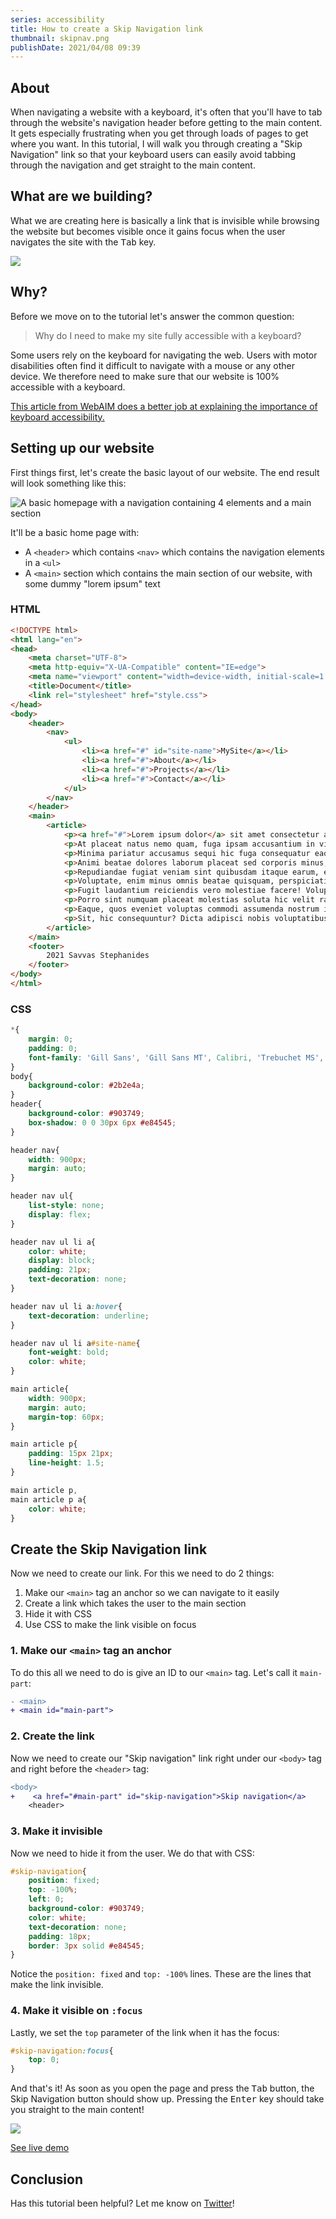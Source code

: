 ```yaml
---
series: accessibility
title: How to create a Skip Navigation link
thumbnail: skipnav.png
publishDate: 2021/04/08 09:39
---
```


## About

When navigating a website with a keyboard, it's often that you'll have to tab through the website's navigation header before getting to the main content. It gets especially frustrating when you get through loads of pages to get where you want. In this tutorial, I will walk you through creating a "Skip Navigation" link so that your keyboard users can easily avoid tabbing through the navigation and get straight to the main content.

## What are we building?

What we are creating here is basically a link that is invisible while browsing the website but becomes visible once it gains focus when the user navigates the site with the <kbd>Tab</kbd> key.

![](/assets/skipnav1.png)

## Why?

Before we move on to the tutorial let's answer the common question: 

> Why do I need to make my site fully accessible with a keyboard?

Some users rely on the keyboard for navigating the web. Users with motor disabilities often find it difficult to navigate with a mouse or any other device. We therefore need to make sure that our website is 100% accessible with a keyboard.

[This article from WebAIM does a better job at explaining the importance of keyboard accessibility.](https://webaim.org/techniques/keyboard/)

## Setting up our website

First things first, let's create the basic layout of our website. The end result will look something like this:

![A basic homepage with a navigation containing 4 elements and a main section](/assets/skipnav2.png)

It'll be a basic home page with:

* A `<header>` which contains `<nav>` which contains the navigation elements in a `<ul>`
* A `<main>` section which contains the main section of our website, with some dummy "lorem ipsum" text

### HTML

```html
<!DOCTYPE html>
<html lang="en">
<head>
    <meta charset="UTF-8">
    <meta http-equiv="X-UA-Compatible" content="IE=edge">
    <meta name="viewport" content="width=device-width, initial-scale=1.0">
    <title>Document</title>
    <link rel="stylesheet" href="style.css">
</head>
<body>
    <header>
        <nav>
            <ul>
                <li><a href="#" id="site-name">MySite</a></li>
                <li><a href="#">About</a></li>
                <li><a href="#">Projects</a></li>
                <li><a href="#">Contact</a></li>
            </ul>
        </nav>
    </header>
    <main>
        <article>
            <p><a href="#">Lorem ipsum dolor</a> sit amet consectetur adipisicing elit. Explicabo aperiam distinctio nostrum, cum incidunt pariatur consequuntur ullam. Odit laboriosam magni amet eligendi perferendis corporis quae. Obcaecati eaque iusto, magnam mollitia porro tenetur temporibus ex magni, vero inventore nulla hic ipsum nostrum repellendus, ut reiciendis repellat. Aliquam consequuntur in perferendis beatae.</p>
            <p>At placeat natus nemo quam, fuga ipsam accusantium in vitae nam quae velit numquam alias perspiciatis veniam quod eligendi aliquam fugiat ipsum doloremque laudantium. Id eum nobis cupiditate laudantium est in soluta quasi accusantium, rem quos unde iusto voluptates quibusdam dolore quaerat, provident laboriosam ipsum natus nam perspiciatis possimus. Laborum!</p>
            <p>Minima pariatur accusamus sequi hic fuga consequatur eaque, veritatis molestias vel atque fugiat, natus, nesciunt suscipit laborum non sunt quaerat cum ea assumenda deserunt voluptates vitae iusto sed ducimus. Eligendi quos nam exercitationem et adipisci vero iure, quidem ad. Amet quia exercitationem illum soluta doloremque dolorum aperiam totam vel ipsum!</p>
            <p>Animi beatae dolores laborum placeat sed corporis minus, reprehenderit commodi officia eligendi, magni expedita, alias sunt saepe quas! Mollitia cum rerum aperiam reprehenderit. Aliquam tempora nemo mollitia sed tenetur eaque labore sit fugit illo consequuntur? At quibusdam, adipisci beatae a reprehenderit iure vitae maxime perspiciatis. Necessitatibus aperiam ratione ad perspiciatis.</p>
            <p>Repudiandae fugiat veniam sint quibusdam itaque earum, expedita provident quasi dolor repellendus! Maiores, expedita? Ut neque quo, doloremque quaerat repellat corporis laudantium voluptatibus omnis a qui blanditiis dolorem odio, quia voluptatem ullam nam harum necessitatibus cupiditate, pariatur distinctio aliquam labore! Beatae in reprehenderit sint! Quae molestiae reiciendis voluptates dolor pariatur!</p>
            <p>Voluptate, enim minus omnis beatae quisquam, perspiciatis ea atque eos quaerat ab, vitae tenetur explicabo nisi tempora exercitationem amet ullam debitis earum dolore. Unde ea quia aliquid similique delectus culpa, molestias neque dignissimos corporis odit ab necessitatibus impedit deserunt dolore? Rem, blanditiis vel? Doloribus, minima alias facere iure nemo consequuntur!</p>
            <p>Fugit laudantium reiciendis vero molestiae facere! Voluptate maiores similique vitae ipsa nam ipsum saepe, sit rem sapiente debitis nihil temporibus asperiores laborum velit odio inventore, recusandae ratione! Officiis laborum fuga nostrum, quo cum repellendus soluta expedita iusto qui corporis aliquam perspiciatis minus accusantium in ut. Voluptates quia omnis fuga ipsum.</p>
            <p>Porro sint numquam placeat molestias soluta hic velit ratione, commodi nam earum et a delectus molestiae praesentium officia eaque adipisci error aut asperiores. Voluptates, quos eveniet magni optio amet culpa dolorum ad quidem ipsam incidunt illum explicabo non atque rerum blanditiis labore harum dolore repudiandae quod repellat. Quisquam, nobis odit?</p>
            <p>Eaque, quos eveniet voluptas commodi assumenda nostrum id in veniam nulla, tenetur itaque provident. Ex numquam nesciunt quaerat est quos ab doloremque debitis harum facere quae? Dicta non, doloremque, aperiam a nisi totam modi quis assumenda deserunt animi quaerat! Ratione veritatis enim cupiditate ut et facere veniam quasi? Tenetur, autem.</p>
            <p>Sit, hic consequuntur? Dicta adipisci nobis voluptatibus excepturi nemo veritatis iusto in, vel magni laborum, perspiciatis impedit? Dolorum ducimus soluta consectetur neque voluptate totam architecto temporibus autem veritatis perferendis, sit ratione officia illum, quidem vel iste obcaecati eaque consequatur! Autem quo repellendus nihil quisquam. Doloremque repellendus natus magni illum tempora.</p>
        </article>
    </main>
    <footer>
        2021 Savvas Stephanides
    </footer>
</body>
</html>
```

### CSS

```css
*{
    margin: 0;
    padding: 0;
    font-family: 'Gill Sans', 'Gill Sans MT', Calibri, 'Trebuchet MS', sans-serif;
}
body{
    background-color: #2b2e4a;
}
header{
    background-color: #903749;
    box-shadow: 0 0 30px 6px #e84545;
}

header nav{
    width: 900px;
    margin: auto;
}

header nav ul{
    list-style: none;
    display: flex;
}

header nav ul li a{
    color: white;
    display: block;
    padding: 21px;
    text-decoration: none;
}

header nav ul li a:hover{
    text-decoration: underline;
}

header nav ul li a#site-name{
    font-weight: bold;
    color: white;
}

main article{
    width: 900px;
    margin: auto;
    margin-top: 60px;
}

main article p{
    padding: 15px 21px;
    line-height: 1.5;
}

main article p,
main article p a{
    color: white;
}
```

## Create the Skip Navigation link

Now we need to create our link. For this we need to do 2 things:

1. Make our `<main>` tag an anchor so we can navigate to it easily
2. Create a link which takes the user to the main section
3. Hide it with CSS
4. Use CSS to make the link visible on focus

### 1. Make our `<main>` tag an anchor

To do this all we need to do is give an ID to our `<main>` tag. Let's call it `main-part`:

```diff
- <main>
+ <main id="main-part">
```

### 2. Create the link

Now we need to create our "Skip navigation" link right under our `<body>` tag and right before the `<header>` tag:

```diff
<body>
+    <a href="#main-part" id="skip-navigation">Skip navigation</a>
    <header>
```

### 3. Make it invisible

Now we need to hide it from the user. We do that with CSS:

```css
#skip-navigation{
    position: fixed;
    top: -100%;
    left: 0;
    background-color: #903749;
    color: white;
    text-decoration: none;
    padding: 18px;
    border: 3px solid #e84545;
}
```

Notice the `position: fixed` and `top: -100%` lines. These are the lines that make the link invisible.

### 4. Make it visible on `:focus`

Lastly, we set the `top` parameter of the link when it has the focus:

```css
#skip-navigation:focus{
    top: 0;
}
```

And that's it! As soon as you open the page and press the <kbd>Tab</kbd> button, the Skip Navigation button should show up. Pressing the <kbd>Enter</kbd> key should take you straight to the main content!

![](/assets/skipnav3.png)

[See live demo](https://relaxed-shirley-6e6d82.netlify.app/)

## Conclusion

Has this tutorial been helpful? Let me know on [Twitter](https://twitter.com/SavvasStephnds)!